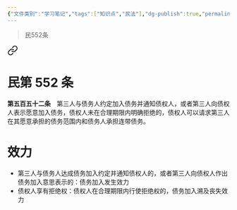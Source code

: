 ```yaml
---
{"文件类别":"学习笔记","tags":["知识点","民法"],"dg-publish":true,"permalink":"/学习笔记studyup/民法总论/债务加入/","dgPassFrontmatter":true,"created":"2024-10-27T22:50:31.148+08:00","updated":"2024-10-27T22:51:04.109+08:00"}
---
```


>民552条
<div class="transclusion internal-embed is-loaded"><a class="markdown-embed-link" href="////#t552" aria-label="Open link"><svg xmlns="http://www.w3.org/2000/svg" width="24" height="24" viewBox="0 0 24 24" fill="none" stroke="currentColor" stroke-width="2" stroke-linecap="round" stroke-linejoin="round" class="svg-icon lucide-link"><path d="M10 13a5 5 0 0 0 7.54.54l3-3a5 5 0 0 0-7.07-7.07l-1.72 1.71"></path><path d="M14 11a5 5 0 0 0-7.54-.54l-3 3a5 5 0 0 0 7.07 7.07l1.71-1.71"></path></svg></a><div class="markdown-embed">

<div class="markdown-embed-title">

# 民第 552 条

</div>


**第五百五十二条**　第三人与债务人约定加入债务并通知债权人，或者第三人向债权人表示愿意加入债务，债权人未在合理期限内明确拒绝的，债权人可以请求第三人在其愿意承担的债务范围内和债务人承担连带债务。 

</div></div>

# 效力
- 第三人与债务人达成债务加入约定并通知债权人的，或者第三人向债权人作出债务加入意思表示的：债务加入发生效力
- 债权人享有拒绝权：债权人在合理期限内行使拒绝权的，债务加入溯及丧失效力
